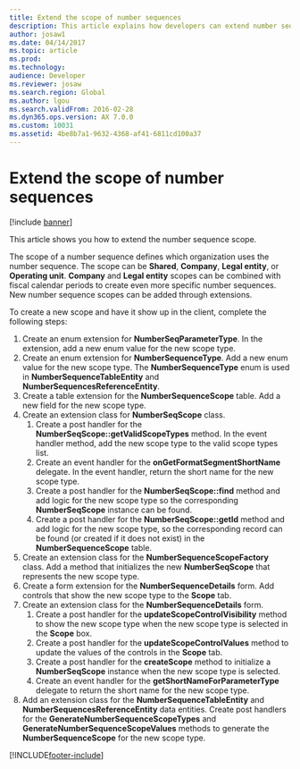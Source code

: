 ```yaml
---
title: Extend the scope of number sequences
description: This article explains how developers can extend number sequence scope.
author: josaw1
ms.date: 04/14/2017
ms.topic: article
ms.prod: 
ms.technology: 
audience: Developer
ms.reviewer: josaw
ms.search.region: Global
ms.author: lgou
ms.search.validFrom: 2016-02-28
ms.dyn365.ops.version: AX 7.0.0
ms.custom: 10031
ms.assetid: 4be8b7a1-9632-4368-af41-6811cd100a37
---
```


# Extend the scope of number sequences

[!include [banner](../includes/banner.md)]

This article shows you how to extend the number sequence scope.

The scope of a number sequence defines which organization uses the number sequence. The scope can be **Shared**, **Company**, **Legal entity**, or **Operating unit**. **Company** and **Legal entity** scopes can be combined with fiscal calendar periods to create even more specific number sequences. New number sequence scopes can be added through extensions.  

To create a new scope and have it show up in the client, complete the following steps:

1. Create an enum extension for **NumberSeqParameterType**. In the extension, add a new enum value for the new scope type. 
2. Create an enum extension for **NumberSequenceType**. Add a new enum value for the new scope type. The **NumberSequenceType** enum is used in **NumberSequenceTableEntity** and **NumberSequencesReferenceEntity**.
3. Create a table extension for the **NumberSequenceScope** table. Add a new field for the new scope type.
4. Create an extension class for **NumberSeqScope** class.
   1. Create a post handler for the **NumberSeqScope::getValidScopeTypes** method. In the event handler method, add the new scope type to the valid scope types list.
   1. Create an event handler for the **onGetFormatSegmentShortName** delegate. In the event handler, return the short name for the new scope type.
   1. Create a post handler for the **NumberSeqScope::find** method and add logic for the new scope type so the corresponding **NumberSeqScope** instance can be found.   
   1. Create a post handler for the **NumberSeqScope::getId** method and add logic for the new scope type, so the corresponding record can be found (or created if it does not exist) in the **NumberSequenceScope** table. 
5. Create an extension class for the **NumberSequenceScopeFactory** class. Add a method that initializes the new **NumberSeqScope** that represents the new scope type.
6. Create a form extension for the **NumberSequenceDetails** form. Add controls that show the new scope type to the **Scope** tab.
7. Create an extension class for the **NumberSequenceDetails** form.
   1. Create a post handler for the **updateScopeControlVisibility** method to show the new scope type when the new scope type is selected in the **Scope** box.
   2. Create a post handler for the **updateScopeControlValues** method to update the values of the controls in the **Scope** tab.
   3. Create a post handler for the **createScope** method to initialize a **NumberSeqScope** instance when the new scope type is selected.
   4. Create an event handler for the **getShortNameForParameterType** delegate to return the short name for the new scope type.
8. Add an extension class for the **NumberSequenceTableEntity** and **NumberSequencesReferenceEntity** data entities. Create post handlers for the **GenerateNumberSequenceScopeTypes** and **GenerateNumberSequenceScopeValues** methods to generate the **NumberSequenceScope** for the new scope type.




[!INCLUDE[footer-include](../../../includes/footer-banner.md)]

